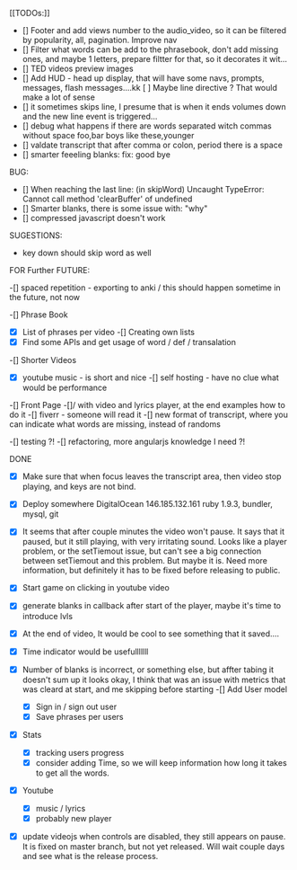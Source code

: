 [[TODOs:]]


- [] Footer and add views number to the audio_video, so it can be filtered by popularity, all, pagination. Improve nav
- [] Filter what words can be add to the phrasebook, don't add missing ones, and maybe 1 letters, prepare filtter for that, so it decorates it wit...
- [] TED videos preview images
- [] Add HUD - head up display, that will have some navs, prompts, messages, flash messages....kk
  [ ] Maybe line directive ? That would make a lot of sense
- [] it sometimes skips line, I presume that is when it ends volumes down and the new line event is triggered...
- [] debug what happens if there are words separated witch commas without space foo,bar  boys like these,younger
- [] valdate transcript that after comma or colon, period there is a space
- [] smarter feeeling blanks: fix: good bye

BUG:

- [] When reaching the last line: (in skipWord) Uncaught TypeError: Cannot call method 'clearBuffer' of undefined 
- [] Smarter blanks, there is some issue with: "why"
- [] compressed javascript doesn't work

SUGESTIONS:

- key down should skip word as well

FOR Further FUTURE:

-[] spaced repetition - exporting to anki / this should happen sometime in the future, not now

-[] Phrase Book
  -[x] List of phrases per video
  -[] Creating own lists
  -[x] Find some APIs and get usage of word / def / transalation

-[] Shorter Videos
  -[x] youtube music - is short and nice
  -[] self hosting - have no clue what would be performance

-[] Front Page 
  -[]/ with video and lyrics player, at the end examples how to do it
  -[] fiverr - someone will read it
  -[] new format of transcript, where you can indicate what words are missing, instead of randoms

-[] testing ?!
-[] refactoring, more angularjs knowledge I need ?!

DONE

-[x] Make sure that when focus leaves the transcript area, then video stop playing, and keys are not bind.
-[x] Deploy somewhere
  DigitalOcean 146.185.132.161
  ruby 1.9.3, bundler, mysql, git

-[x] It seems that after couple minutes the video won't pause. It says that it paused, but it still playing, with very irritating sound. Looks like a player problem, or the setTiemout issue, but can't see a big connection between setTiemout and this problem.  But maybe it is. Need more information, but definitely it has to be fixed before releasing to public.

- [x] Start game on clicking in youtube video
- [x] generate blanks in callback after start of the player, maybe it's time to introduce lvls
- [x] At the end of video, It would be cool to see something that it saved....
- [x] Time indicator would be usefulllllll
- [x] Number of blanks is incorrect, or something else, but affter tabing it doesn't sum up
  it looks okay, I think that was an issue with metrics that was cleard at start, and me skipping before starting
-[] Add User model
  -[x] Sign in / sign out user
  -[x] Save phrases per users
-[x] Stats 
  -[x] tracking users progress
  -[x] consider adding Time, so we will keep information how long it takes to get all the words.
-[x] Youtube 
  -[x] music / lyrics
  -[x] probably new player
-[x] update videojs when controls are disabled, they still appears on pause. It is fixed on master branch, but not yet released. Will wait couple days and see what is the release process.


